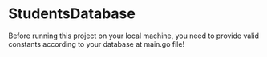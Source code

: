 # StudentsDatabase
Before running this project on your local machine, you need to provide valid constants according to your database at main.go file!
